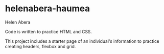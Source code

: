 # helenabera-haumea
Helen Abera 

Code is written to practice HTML and CSS. 

This project includes a starter page of an individual's information to practice creating headers, flexbox and grid. 
